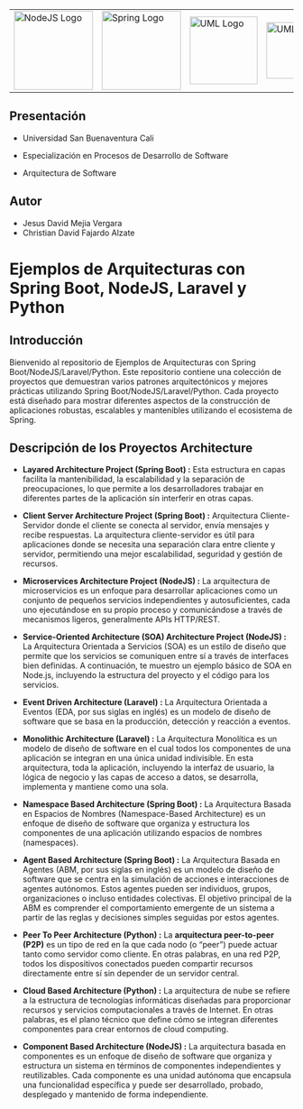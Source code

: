 <table align="center">
	<tbody>
		<tr>
		<td>
			<img  src="https://upload.wikimedia.org/wikipedia/commons/thumb/d/d9/Node.js_logo.svg/300px-Node.js_logo.svg.png"  width="140"  alt="NodeJS Logo"  />
		</td>
		<td>
			<img  src="https://media.licdn.com/dms/image/D4D12AQEICFOK-z0akA/article-cover_image-shrink_720_1280/0/1656604745399?e=2147483647&v=beta&t=-Fjm5QYiJOJNzJ89xGv9VYPNxMNxqIX4jscMWXB6VaM"  width="140"  alt="Spring Logo"/>
		</td>
		<td>
			<img  src="https://cdn.worldvectorlogo.com/logos/laravel-2.svg"  width="120"  alt="UML Logo"  />
		</td>
		<td>
		<img  src="https://upload.wikimedia.org/wikipedia/commons/thumb/c/c3/Python-logo-notext.svg/1869px-Python-logo-notext.svg.png"  width="100"  alt="UML Logo"  />
		</td>
		</tr>
	</tbody>
</table>

## Presentación

- Universidad San Buenaventura Cali

- Especialización en Procesos de Desarrollo de Software

- Arquitectura de Software

## Autor

- Jesus David Mejia Vergara
- Christian David Fajardo Alzate

# Ejemplos de Arquitecturas con Spring Boot, NodeJS, Laravel y Python

## Introducción

Bienvenido al repositorio de Ejemplos de Arquitecturas con Spring Boot/NodeJS/Laravel/Python. Este repositorio contiene una colección de proyectos que demuestran varios patrones arquitectónicos y mejores prácticas utilizando Spring Boot/NodeJS/Laravel/Python. Cada proyecto está diseñado para mostrar diferentes aspectos de la construcción de aplicaciones robustas, escalables y mantenibles utilizando el ecosistema de Spring.

## Descripción de los Proyectos Architecture

- **Layared Architecture Project (Spring Boot) :** Esta estructura en capas facilita la mantenibilidad, la escalabilidad y la separación de preocupaciones, lo que permite a los desarrolladores trabajar en diferentes partes de la aplicación sin interferir en otras capas.

- **Client Server Architecture Project (Spring Boot) :** Arquitectura Cliente-Servidor donde el cliente se conecta al servidor, envía mensajes y recibe respuestas. La arquitectura cliente-servidor es útil para aplicaciones donde se necesita una separación clara entre cliente y servidor, permitiendo una mejor escalabilidad, seguridad y gestión de recursos.

- **Microservices Architecture Project (NodeJS) :** La arquitectura de microservicios es un enfoque para desarrollar aplicaciones como un conjunto de pequeños servicios independientes y autosuficientes, cada uno ejecutándose en su propio proceso y comunicándose a través de mecanismos ligeros, generalmente APIs HTTP/REST.

- **Service-Oriented Architecture (SOA) Architecture Project (NodeJS) :** La Arquitectura Orientada a Servicios (SOA) es un estilo de diseño que permite que los servicios se comuniquen entre sí a través de interfaces bien definidas. A continuación, te muestro un ejemplo básico de SOA en Node.js, incluyendo la estructura del proyecto y el código para los servicios.

- **Event Driven Architecture (Laravel) :** La Arquitectura Orientada a Eventos (EDA, por sus siglas en inglés) es un modelo de diseño de software que se basa en la producción, detección y reacción a eventos.

- **Monolithic Architecture (Laravel) :** La Arquitectura Monolítica es un modelo de diseño de software en el cual todos los componentes de una aplicación se integran en una única unidad indivisible. En esta arquitectura, toda la aplicación, incluyendo la interfaz de usuario, la lógica de negocio y las capas de acceso a datos, se desarrolla, implementa y mantiene como una sola.

- **Namespace Based Architecture (Spring Boot) :** La Arquitectura Basada en Espacios de Nombres (Namespace-Based Architecture) es un enfoque de diseño de software que organiza y estructura los componentes de una aplicación utilizando espacios de nombres (namespaces).

- **Agent Based Architecture (Spring Boot) :** La Arquitectura Basada en Agentes (ABM, por sus siglas en inglés) es un modelo de diseño de software que se centra en la simulación de acciones e interacciones de agentes autónomos. Estos agentes pueden ser individuos, grupos, organizaciones o incluso entidades colectivas. El objetivo principal de la ABM es comprender el comportamiento emergente de un sistema a partir de las reglas y decisiones simples seguidas por estos agentes.

- **Peer To Peer Architecture (Python) :** La **arquitectura peer-to-peer (P2P)** es un tipo de red en la que cada nodo (o “peer”) puede actuar tanto como servidor como cliente. En otras palabras, en una red P2P, todos los dispositivos conectados pueden compartir recursos directamente entre sí sin depender de un servidor central.

- **Cloud Based Architecture (Python) :** La arquitectura de nube se refiere a la estructura de tecnologías informáticas diseñadas para proporcionar recursos y servicios computacionales a través de Internet. En otras palabras, es el plano técnico que define cómo se integran diferentes componentes para crear entornos de cloud computing.

- **Component Based Architecture (NodeJS) :** La arquitectura basada en componentes es un enfoque de diseño de software que organiza y estructura un sistema en términos de componentes independientes y reutilizables. Cada componente es una unidad autónoma que encapsula una funcionalidad específica y puede ser desarrollado, probado, desplegado y mantenido de forma independiente.
